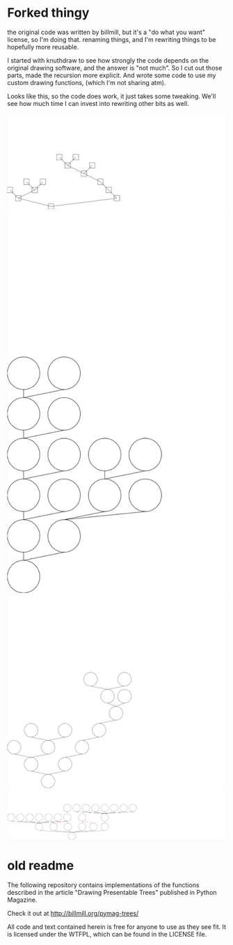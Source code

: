 # Forked thingy

the original code was written by billmill, but it's a "do what you want" license, so I'm doing that. renaming things, and I'm rewriting things to be hopefully more reusable.

I started with knuthdraw to see how strongly the code depends on the original drawing software, and the answer is "not much". So I cut out those parts, made the recursion more explicit. And wrote some code to use my custom drawing functions, (which I'm not sharing atm).

Looks like this, so the code does work, it just takes some tweaking. We'll see how much time I can invest into rewriting other bits as well.

![test_knuthdraw.svg](test_knuthdraw.svg)
![test_ws1.svg](test_ws1.svg)
![test_ws2.svg](test_ws2.svg)
![test_buchheim.svg](test_buchheim.svg)

# old readme
The following repository contains implementations of the functions described in the article "Drawing Presentable Trees" published in Python Magazine.

Check it out at http://billmill.org/pymag-trees/

All code and text contained herein is free for anyone to use as they see fit. It is licensed under the WTFPL, which can be found in the LICENSE file.
